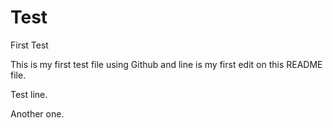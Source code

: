 # Test
First Test

This is my first test file using Github and line is my first edit on this README file.

Test line.

Another one.
